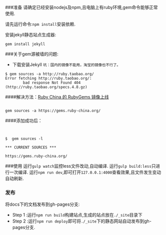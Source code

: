 ###准备
请确定已经安装nodejs及npm,且电脑上有ruby环境,gem命令能够正常使用.

请先运行命令:`npm install`安装依赖.

安装jekyll静态站点生成器:
```
gem install jekyll
```
###关于gem源被墙的问题:
- 下载安装Jekyll `坑：国内的镜像不能用，淘宝的镜像也不行了。`
```
$ gem sources -a http://ruby.taobao.org/
Error fetching http://ruby.taobao.org/:
        bad response Not Found 404 (http://ruby.taobao.org/specs.4.8.gz)

```
####解决方法：[Ruby China 的 RubyGems 镜像上线](https://ruby-china.org/topics/29250)

```

gem sources -a https://gems.ruby-china.org/

```

####添加成功后：
```


$  gem sources -l

*** CURRENT SOURCES ***

https://gems.ruby-china.org/

```

###使用
运行`gulp watch`监控less文件改动,自动编译.
运行`gulp build:less`只进行一次编译.
运行`npm run dev`,即可打开`127.0.0.1:4000`查看效果,且文件发生变动自动刷新.


### 发布
将docs下的文档发布到gh-pages分支:
- Step 1 :运行`npm run build`构建站点,生成的站点放在`./_site`目录下
- Step 2 :运行`npm run deploy`即可将`./_site`下的静态网站自动发布到gh-pages分支.
